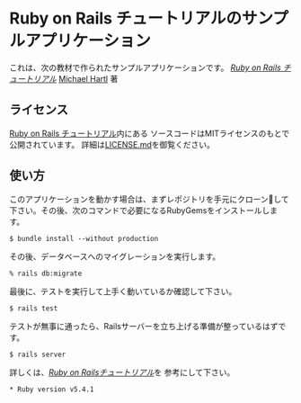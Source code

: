 # Ruby on Rails チュートリアルのサンプルアプリケーション

これは、次の教材で作られたサンプルアプリケーションです。
[*Ruby on Rails チュートリアル*](https://railstutorial.jp/)
[Michael Hartl](http://www.michaelhartl.com) 著

## ライセンス

[Ruby on Rails チュートリアル](https://railstutorial.jp/)内にある
ソースコードはMITライセンスのもとで公開されています。
詳細は[LICENSE.md](LICENSE.md)を御覧ください。

## 使い方

このアプリケーションを動かす場合は、まずレポジトリを手元にクローンして下さい。その後、次のコマンドで必要になるRubyGemsをインストールします。
```
$ bundle install --without production
```
その後、データベースへのマイグレーションを実行します。
```
% rails db:migrate
```
最後に、テストを実行して上手く動いているか確認して下さい。
```
$ rails test
```
テストが無事に通ったら、Railsサーバーを立ち上げる準備が整っているはずです。
```
$ rails server
```
詳しくは、[*Ruby on Railsチュートリアル*](https://railstutorial.jp/)を
参考にして下さい。
```
* Ruby version v5.4.1
